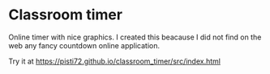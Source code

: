 # Classroom timer
Online timer with nice graphics. I created this beacause I did not find on the web any fancy countdown online application.

Try it at https://pisti72.github.io/classroom_timer/src/index.html



